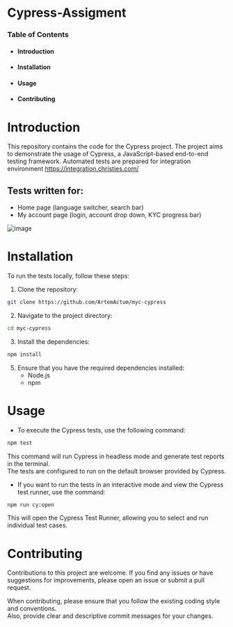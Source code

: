 # Cypress-Assigment

### Table of Contents
- #### Introduction
- #### Installation
- #### Usage
- #### Contributing

# Introduction

This repository contains the code for the Cypress project. The project aims to demonstrate the usage of Cypress, a JavaScript-based end-to-end testing framework. Automated tests are prepared for integration environment https://integration.christies.com/


## Tests written for:
- Home page (language switcher, search bar)
- My account page (login, account drop down, KYC progress bar)
  
![image](https://github.com/ArtemActum/myc-cypress/assets/102807433/d0d068ad-070d-4ed4-8257-1620f7c4717f)

# Installation
To run the tests locally, follow these steps:

1. Clone the repository:
```bash
git clone https://github.com/ArtemActum/myc-cypress
 ```
2. Navigate to the project directory:
```bash
cd myc-cypress
 ```
3. Install the dependencies:
```bash
npm install
```
5. Ensure that you have the required dependencies installed:
    - Node.js
    - npm

#  Usage
- To execute the Cypress tests, use the following command:
```bash
npm test
```

This command will run Cypress in headless mode and generate test reports in the terminal.<br> The tests are configured to run on the default browser provided by Cypress.<br> 

- If you want to run the tests in an interactive mode and view the Cypress test runner, use the command:
```bash
npm run cy:open
```

This will open the Cypress Test Runner, allowing you to select and run individual test cases.

#  Contributing
Contributions to this project are welcome. If you find any issues or have suggestions for improvements, please open an issue or submit a pull request.

When contributing, please ensure that you follow the existing coding style and conventions. <br> Also, provide clear and descriptive commit messages for your changes.
